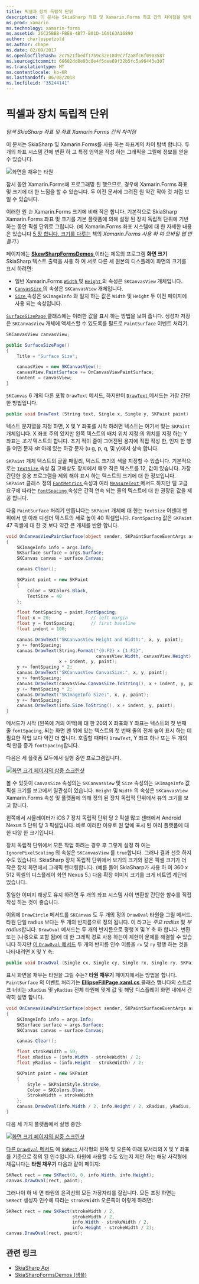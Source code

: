 ```yaml
---
title: 픽셀과 장치 독립적 단위
description: 이 문서는 SkiaSharp 좌표 및 Xamarin.Forms 좌표 간의 차이점을 탐색 하 고 샘플 코드와 함께이 보여 줍니다.
ms.prod: xamarin
ms.technology: xamarin-forms
ms.assetid: 26C25BB8-FBE8-4B77-B01D-16A163A16890
author: charlespetzold
ms.author: chape
ms.date: 02/09/2017
ms.openlocfilehash: 2c7521fbedf1759c32e18d9c7f2a8fc6f0903587
ms.sourcegitcommit: 66682dd8e93c0e4f5dee69f32b5fc5a96443e307
ms.translationtype: MT
ms.contentlocale: ko-KR
ms.lasthandoff: 06/08/2018
ms.locfileid: "35244141"
---
```

# <a name="pixels-and-device-independent-units"></a>픽셀과 장치 독립적 단위

_탐색 SkiaSharp 좌표 및 좌표 Xamarin.Forms 간의 차이점_

이 문서는 SkiaSharp 및 Xamarin.Forms를 사용 하는 좌표계의 차이 탐색 합니다. 두 개의 좌표 시스템 간에 변환 하 고 특정 영역을 작성 하는 그래픽을 그릴에 정보를 얻을 수 있습니다.

![](pixels-images/screenfillexample.png "화면을 채우는 타원")

잠시 동안 Xamarin.Forms에 프로그래밍 된 했으므로, 경우에 Xamarin.Forms 좌표 및 크기에 대 한 느낌을 할 수 있습니다. 두 이전 문서에 그려진 원 약간 작아 것 처럼 보일 수 있습니다.

이러한 원 *는* Xamarin.Forms 크기에 비해 작은 합니다. 기본적으로 SkiaSharp Xamarin.Forms 좌표 및 크기를 기본 플랫폼에 의해 설정 된 장치 독립적 단위에 기반 하는 동안 픽셀 단위로 그립니다. (에 Xamarin.Forms 좌표 시스템에 대 한 자세한 내용은 있습니다 [5 장 합니다. 크기를 다루는](~/xamarin-forms/creating-mobile-apps-xamarin-forms/summaries/chapter05.md) 책의 *Xamarin.Forms 사용 하 여 모바일 앱 만들기*.)

페이지에는 [ **SkewSharpFormsDemos** ](https://developer.xamarin.com/samples/xamarin-forms/SkiaSharpForms/Demos/) 이라는 제목의 프로그램 **화면 크기** SkiaSharp 텍스트 출력을 사용 하 여 서로 다른 세 원본의 디스플레이 화면의 크기를 표시 하려면:

- 일반 Xamarin.Forms [ `Width` ](https://developer.xamarin.com/api/property/Xamarin.Forms.VisualElement.Width/) 및 [ `Height` ](https://developer.xamarin.com/api/property/Xamarin.Forms.VisualElement.Height/) 의 속성은 `SKCanvasView` 개체입니다.
- [ `CanvasSize` ](https://developer.xamarin.com/api/property/SkiaSharp.Views.Forms.SKCanvasView.CanvasSize/) 의 속성은 `SKCanvasView` 개체입니다.
- [ `Size` ](https://developer.xamarin.com/api/property/SkiaSharp.SKImageInfo.Size/) 속성은 `SKImageInfo` 와 일치 하는 값은 `Width` 및 `Height` 두 이전 페이지에 사용 되는 속성입니다.

[ `SurfaceSizePage` ](https://github.com/xamarin/xamarin-forms-samples/blob/master/SkiaSharpForms/Demos/Demos/SkiaSharpFormsDemos/Basics/SurfaceSizePage.cs) 클래스에는 이러한 값을 표시 하는 방법을 보여 줍니다. 생성자 저장은 `SKCanvasView` 개체에 액세스할 수 있도록를 필드로 `PaintSurface` 이벤트 처리기.

```csharp
SKCanvasView canvasView;

public SurfaceSizePage()
{
    Title = "Surface Size";

    canvasView = new SKCanvasView();
    canvasView.PaintSurface += OnCanvasViewPaintSurface;
    Content = canvasView;
}
```

`SKCanvas` 6 개의 다른 포함 `DrawText` 메서드, 하지만이 [ `DrawText` ](https://developer.xamarin.com/api/member/SkiaSharp.SKCanvas.DrawText/p/System.String/System.Single/System.Single/SkiaSharp.SKPaint/) 메서드는 가장 간단한 방법입니다.

```csharp
public void DrawText (String text, Single x, Single y, SKPaint paint)
```

텍스트 문자열을 지정 하면, X 및 Y 좌표를 시작 하려면 텍스트는 여기서 및는 `SKPaint` 개체입니다. X 좌표 주의 있지만 왼쪽 텍스트의 배치 위치 지정:의 위치를 지정 하는 Y 좌표는 *초기* 텍스트의 합니다. 초기 적이 줄이 그어진된 용지에 직접 작성 한, 인지 한 행을 어떤 문자 sit 아래 있는 하강 문자 (u g, p, q, 및 y)에서 상속 합니다.

`SKPaint` 개체 텍스트의 글꼴 패밀리, 텍스트 크기의 색을 지정할 수 있습니다. 기본적으로는 [ `TextSize` ](https://developer.xamarin.com/api/property/SkiaSharp.SKPaint.TextSize/) 속성 짐 고해상도 장치에서 매우 작은 텍스트를 12, 값이 있습니다. 가장 간단한 응용 프로그램을 제외 해야 표시 하는 텍스트의 크기에 대 한 정보입니다. `SKPaint` 클래스 정의 [ `FontMetrics` ](https://developer.xamarin.com/api/property/SkiaSharp.SKPaint.FontMetrics/) 속성과 여러 [ `MeasureText` ](https://developer.xamarin.com/api/member/SkiaSharp.SKPaint.MeasureText/p/System.String/) 메서드 하지만 덜 고급 요구에 따라는 [ `FontSpacing` ](https://developer.xamarin.com/api/property/SkiaSharp.SKPaint.FontSpacing/) 속성은 간격 연속 되는 줄의 텍스트에 대 한 권장된 값을 제공 합니다.

다음 `PaintSurface` 처리기 만듭니다는 `SKPaint` 개체에 대 한는 `TextSize` 어센더 맨 위에서 맨 아래 디센더 텍스트의 세로 높이 40 픽셀입니다. `FontSpacing` 값은 `SKPaint` 47 픽셀에 대 한 것 보다 약간 큰 개체를 반환 합니다.

```csharp
void OnCanvasViewPaintSurface(object sender, SKPaintSurfaceEventArgs args)
{
    SKImageInfo info = args.Info;
    SKSurface surface = args.Surface;
    SKCanvas canvas = surface.Canvas;

    canvas.Clear();

    SKPaint paint = new SKPaint
    {
        Color = SKColors.Black,
        TextSize = 40
    };

    float fontSpacing = paint.FontSpacing;
    float x = 20;               // left margin
    float y = fontSpacing;      // first baseline
    float indent = 100;

    canvas.DrawText("SKCanvasView Height and Width:", x, y, paint);
    y += fontSpacing;
    canvas.DrawText(String.Format("{0:F2} x {1:F2}",
                                  canvasView.Width, canvasView.Height),
                    x + indent, y, paint);
    y += fontSpacing * 2;
    canvas.DrawText("SKCanvasView CanvasSize:", x, y, paint);
    y += fontSpacing;
    canvas.DrawText(canvasView.CanvasSize.ToString(), x + indent, y, paint);
    y += fontSpacing * 2;
    canvas.DrawText("SKImageInfo Size:", x, y, paint);
    y += fontSpacing;
    canvas.DrawText(info.Size.ToString(), x + indent, y, paint);
}
```

메서드가 시작 (왼쪽에 거의 여백)에 대 한 20의 X 좌표와 Y 좌표는 텍스트의 첫 번째 줄 `fontSpacing`, 되는 화면 맨 위에 있는 텍스트의 첫 번째 줄의 전체 높이 표시 하는 데 필요한 작업 보다 약간 더 합니다. 호출할 때마다 `DrawText`, Y 좌표 하나 또는 두 개의 씩 만큼 증가 `fontSpacing`합니다.

다음은 세 플랫폼 모두에서 실행 중인 프로그램입니다.

[![](pixels-images/surfacesize-small.png "화면 크기 페이지의 삼중 스크린샷")](pixels-images/surfacesize-large.png#lightbox "화면 크기 페이지의 삼중 스크린 샷")

볼 수 있듯이 `CanvasSize` 속성의는 `SKCanvasView` 및 `Size` 속성의는 `SKImageInfo` 값 픽셀 크기를 보고에서 일관성이 있습니다. `Height` 및 `Width` 의 속성은 `SKCanvasView` Xamarin.Forms 속성 및 플랫폼에 의해 정의 된 장치 독립적 단위에서 뷰의 크기를 보고 합니다.

왼쪽에서 시뮬레이터가 iOS 7 장치 독립적 단위 당 2 픽셀 많고 센터에서 Android Nexus 5 단위 당 3 픽셀입니다. 바로 이러한 이유로 원 앞에 표시 된 여러 플랫폼에 대 한 다양 한 크기입니다.

장치 독립적 단위에서 모든 작업 하려는 경우 후 그렇게 설정 하 여는 `IgnorePixelScaling` 의 속성은 `SKCanvasView` 를 `true`합니다. 그러나 결과 선호 하지 수도 있습니다. SkiaSharp 장치 독립적 단위에서 보기의 크기와 같은 픽셀 크기가 더 작은 장치 화면에서 그래픽 렌더링합니다. (예를 들어 SkiaSharp가 사용 하 여 360 x 512 픽셀의 디스플레이 화면 Nexus 5.) 다음 확장 이미지 크기를 크게 비트맵 계단에 있습니다.

동일한 이미지 해상도 유지 하려면 두 개의 좌표 시스템 사이 변환할 간단한 함수를 직접 작성 하는 것이 좋습니다.

이외에 `DrawCircle` 메서드를 `SKCanvas` 도 두 개의 정의 `DrawOval` 타원을 그릴 메서드. 타원 단일 radius 보다는 두 개의 반지름으로 정의 됩니다. 이 라고는 *주요 radius* 및 *부 radius*합니다. `DrawOval` 메서드는 두 개의 반지름으로 평행 X 및 Y 축 하 합니다. 변환 또는 (나중으로 포함 됨)에 대 한 그래픽 경로 사용 하는이 제한이 문제를 해결할 수 있습니다 하지만 [이 `DrawOval` 메서드](https://developer.xamarin.com/api/member/SkiaSharp.SKCanvas.DrawOval/p/System.Single/System.Single/System.Single/System.Single/SkiaSharp.SKPaint/) 두 개의 반지름 인수 이름을 `rx` 및 `ry` 평행 하는 것을 나타내려면 X 및 Y 축:

```csharp
public void DrawOval (Single cx, Single cy, Single rx, Single ry, SKPaint paint)
```

표시 화면을 채우는 타원을 그릴 수는? **타원 채우기** 페이지에서는 방법을 합니다. `PaintSurface` 의 이벤트 처리기는 [ **EllipseFillPage.xaml.cs** ](https://github.com/xamarin/xamarin-forms-samples/blob/master/SkiaSharpForms/Demos/Demos/SkiaSharpFormsDemos/Basics/EllipseFillPage.xaml.cs) 클래스 뺍니다의 스트로크 너비는 `xRadius` 및 `yRadius` 전체 타원에 맞게 값 및 해당 디스플레이 화면 내에서 간략히 설명 합니다.

```csharp
void OnCanvasViewPaintSurface(object sender, SKPaintSurfaceEventArgs args)
{
    SKImageInfo info = args.Info;
    SKSurface surface = args.Surface;
    SKCanvas canvas = surface.Canvas;

    canvas.Clear();

    float strokeWidth = 50;
    float xRadius = (info.Width - strokeWidth) / 2;
    float yRadius = (info.Height - strokeWidth) / 2;

    SKPaint paint = new SKPaint
    {
        Style = SKPaintStyle.Stroke,
        Color = SKColors.Blue,
        StrokeWidth = strokeWidth
    };
    canvas.DrawOval(info.Width / 2, info.Height / 2, xRadius, yRadius, paint);
}
```

다음 세 가지 플랫폼에서 실행 중인:

[![](pixels-images/ellipsefill-small.png "화면 크기 페이지의 삼중 스크린샷")](pixels-images/ellipsefill-large.png#lightbox "화면 크기 페이지의 삼중 스크린 샷")

[다른 `DrawOval` 메서드](https://developer.xamarin.com/api/member/SkiaSharp.SKCanvas.DrawOval/p/SkiaSharp.SKRect/SkiaSharp.SKPaint/) 에 [ `SGRect` ](https://developer.xamarin.com/api/type/SkiaSharp.SKRect/) 사각형의 왼쪽 및 오른쪽 아래 모서리의 X 및 Y 좌표를 기준으로 정의 된 인수입니다. 타원에 사용할 수도 있는지 제안 하는 해당 사각형에 채웁니다는 **타원 채우기** 다음과 같이 페이지:

```csharp
SKRect rect = new SKRect(0, 0, info.Width, info.Height);
canvas.DrawOval(rect, paint);
```

그러나이 하 네 면 타원의 윤곽선의 모든 가장자리를 잘립니다. 모든 조정 하면는 `SKRect` 생성자 인수에 따라는 `strokeWidth` 오른쪽이 이렇게 하려면:

```csharp
SKRect rect = new SKRect(strokeWidth / 2,
                         strokeWidth / 2,
                         info.Width - strokeWidth / 2,
                         info.Height - strokeWidth / 2);
canvas.DrawOval(rect, paint);
```


## <a name="related-links"></a>관련 링크

- [SkiaSharp Api](https://developer.xamarin.com/api/root/SkiaSharp/)
- [SkiaSharpFormsDemos (샘플)](https://developer.xamarin.com/samples/xamarin-forms/SkiaSharpForms/Demos/)

